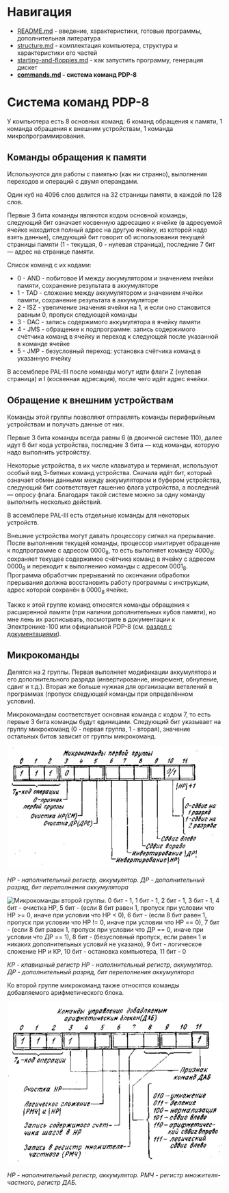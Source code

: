 # Навигация
* [README.md](README.md) - введение, характеристики, готовые программы, дополнительная литература
* [structure.md](structure.md) - комплектация компьютера, структура и характеристики его частей
* [starting-and-floppies.md](starting-and-floppies.md) - как запустить программу, генерация дискет
* **[commands.md](commands.md) - система команд PDP-8**

# Система команд PDP-8
У компьютера есть 8 основных команд: 6 команд обращения к памяти, 1 команда обращения к внешним устройствам, 1 команда микропрограммирования.

## Команды обращения к памяти
Используются для работы с памятью (как ни странно), выполнения переходов и операций с двумя операндами.

Один куб на 4096 слов делится на 32 страницы памяти, в каждой по 128 слов.

Первые 3 бита команды являются кодом основной команды, следующий бит означает косвенную адресацию к ячейке (в адресуемой ячейке находится полный адрес на другую ячейку, из которой надо взять данные), следующий бит говорит об использовании текущей страницы памяти (1 - текущая,  0 - нулевая страница), последние 7 бит — адрес на странице памяти.

Список команд с их кодами:
* 0 - AND - побитовое И между аккумулятором и значением ячейки памяти, сохранение результата в аккумуляторе
* 1 - TAD - сложение между аккумулятором и значением ячейки памяти, сохранение результата в аккумуляторе
* 2 - ISZ - увеличение значения ячейки на 1, и если оно становится равным 0, пропуск следующей команды
* 3 - DAC - запись содержимого аккумулятора в ячейку памяти
* 4 - JMS - обращение к подпрограмме: запись содержимого счётчика команд в ячейку и переход к следующей после указанной в команде ячейке
* 5 - JMP - безусловный переход: установка счётчика команд в указанную ячейку

В ассемблере PAL-III после команды могут идти флаги Z (нулевая страница) и I (косвенная адресация), после чего идёт адрес ячейки.

## Обращение к внешним устройствам
Команды этой группы позволяют отправлять команды периферийным устройствам и получать данные от них.

Первые 3 бита команды всегда равны 6 (в двоичной системе 110), далее идут 6 бит кода устройства, последние 3 бита — код команды, которую надо выполнить устройству.

Некоторые устройства, в их числе клавиатура и терминал, используют особый вид 3-битных команд устройства. Сначала идёт бит, который означает обмен данными между аккумулятором и буфером устройства, следующий бит соответствует гашению флага устройства, а последний — опросу флага. Благодаря такой системе можно за одну команду выполнить несколько действий.

В ассемблере PAL-III есть отдельные команды для некоторых устройств.

Внешние устройства могут давать процессору сигнал на прерывание. После выполнения текущей команды, процессор имитирует обращение к подпрограмме с адресом 0000<sub>8</sub>, то есть выполняет команду 4000<sub>8</sub>: сохраняет текущее содержимое счётчика команд в ячейку с адресом 0000<sub>8</sub> и переходит к выполнению команды с адресом 0001<sub>8</sub>. Программа обработчик прерываний по окончании обработки прерывания должна восстановить работу программы с инструкции, адрес которой сохранён в 0000<sub>8</sub> ячейке.

Также к этой группе команд относятся команды обращения к расширенной памяти (при наличии дополнительных кубов памяти), но мне лень их расписывать, посмотрите в документации к Электронике-100 или официальной PDP-8 (см. [раздел с документациями](README.md#для-продвинутых-пользователей)).

## Микрокоманды
Делятся на 2 группы. Первая выполняет модификации аккумулятора и его дополнительного разряда (инвертирование, инкремент, обнуление, сдвиг и т.д.). Вторая же больше нужная для организации ветвлений в программах (пропуск следующей команды при определённом условии).

Микрокомандам соответствует основная команда с кодом 7, то есть первые 3 бита команды будут единицами. Следующий бит указывает на группу микрокоманд (0 - первая группа, 1 - вторая), значение остальных битов зависит от группы микрокоманд.

![Микрокоманды первой группы. 0 бит - 1, 1 бит - 1, 2 бит - 1, 3 бит - 0, 4 бит - очистка НР, 5 бит - очистка ДР, 6 бит - инвертирование НР, 7 бит - инвертирование ДР, 8 бит - сдвиг влево, 9 бит - сдвиг вправо, 10 бит - (если 0, сдвиг на 1 разряд, если 1, сдвиг на 2 разряда), 11 бит - (НР + 1)](images\microcommands_1.png)

_НР - наполнительный регистр, аккумулятор. ДР - дополнительный разряд, бит переполнения аккумулятора_

![Микрокоманды второй группы. 0 бит - 1, 1 бит - 1, 2 бит - 1, 3 бит - 1, 4 бит - очистка НР, 5 бит - (если 8 бит равен 1, пропуск при условии что НР >= 0, иначе при условии что НР < 0), 6 бит - (если 8 бит равен 1, пропуск при условии что НР != 0, иначе при условии что НР == 0), 7 бит - (если 8 бит равен 1, пропуск при условии что ДР == 0, иначе при условии что ДР == 1), 8 бит - (безусловный пропуск, если равен 1 и никаких дополнительных условий не указано), 9 бит - логическое сложение НР и КР, 10 бит - остановка компьютера, 11 бит - 0](images\microcommands_2.png)

_КР - клавишный регистр НР - наполнительный регистр, аккумулятор. ДР - дополнительный разряд, бит переполнения аккумулятора_

Ко второй группе микрокоманд также относятся команды добавляемого арифметического блока.

![Команды управления добавляемым арифметическим блоком; 0 бит - 1, 1 бит - 1, 2 бит - 1, 3 бит - 1, 4 бит - очистка НР, 5 бит - логическое сложение РМЧ и НР, 6 бит - запись содержимого счётчика шагов в НР, 7 бит - запись в РМЧ, (8 бит, 9 бит, 10 бит) - (010: умножение, 011: деление, 100: нормализация, 101: сдвиг влево, 110: арифметический сдвиг вправо, 111: логический сдвиг вправо), 11 бит - 1](images/microcommands_eae.png)

_НР - наполнительный регистр, аккумулятор. РМЧ - регистр множителя-частного, регистр ДАБ._
